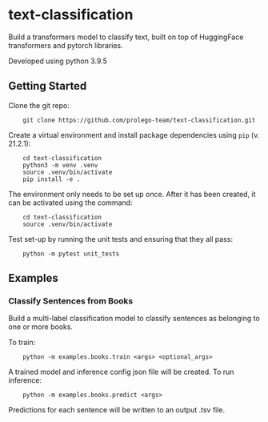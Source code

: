 # text-classification

Build a transformers model to classify text, built on top of HuggingFace transformers and pytorch libraries.

Developed using python 3.9.5

## Getting Started

Clone the git repo:

        git clone https://github.com/prolego-team/text-classification.git

Create a virtual environment and install package dependencies using `pip` (v. 21.2.1):

        cd text-classification
        python3 -m venv .venv
        source .venv/bin/activate
        pip install -e .

The environment only needs to be set up once. After it has been created, it can be activated using the command:

        cd text-classification
        source .venv/bin/activate

Test set-up by running the unit tests and ensuring that they all pass:

        python -m pytest unit_tests

## Examples

### Classify Sentences from Books

Build a multi-label classification model to classify sentences as belonging to one or more books.

To train:

        python -m examples.books.train <args> <optional_args>

A trained model and inference config json file will be created. To run inference:

        python -m examples.books.predict <args>

Predictions for each sentence will be written to an output .tsv file.